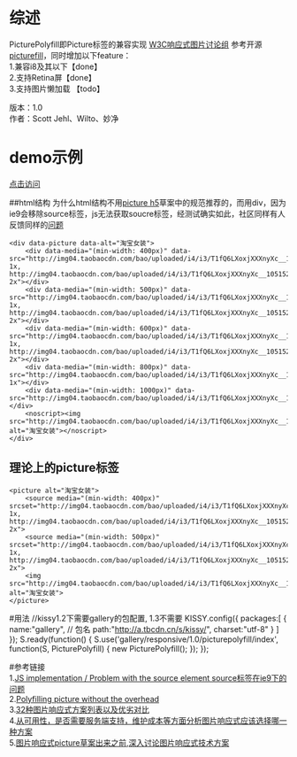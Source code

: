 # 综述
PicturePolyfill即Picture标签的兼容实现  [W3C响应式图片讨论组](http://www.w3.org/community/respimg/) 参考开源 [picturefill](https://github.com/scottjehl/picturefill)，同时增加以下feature：    
1.兼容i8及其以下【done】     
2.支持Retina屏【done】    
3.支持图片懒加载 【todo】    

版本：1.0    
作者：Scott Jehl、Wilto、妙净


# demo示例
 [点击访问](http://miaojing.github.io/responsive/1.0//demo/picturepolyfill.html)

##html结构
为什么html结构不用[picture h5](http://www.w3.org/TR/html-picture-element/)草案中的规范推荐的，而用div，因为ie9会移除source标签，js无法获取soucre标签，经测试确实如此，社区同样有人反馈同样的[问题](http://www.w3.org/community/respimg/2012/03/06/js-implementation-problem-with/)

    <div data-picture data-alt="淘宝女装">
        <div data-media="(min-width: 400px)" data-src="http://img04.taobaocdn.com/bao/uploaded/i4/i3/T1fQ6LXoxjXXXnyXc__105152.jpg_100x100.jpg 1x, http://img04.taobaocdn.com/bao/uploaded/i4/i3/T1fQ6LXoxjXXXnyXc__105152.jpg_200x200.jpg 2x"></div>
        <div data-media="(min-width: 500px)" data-src="http://img04.taobaocdn.com/bao/uploaded/i4/i3/T1fQ6LXoxjXXXnyXc__105152.jpg_230x230.jpg 1x, http://img04.taobaocdn.com/bao/uploaded/i4/i3/T1fQ6LXoxjXXXnyXc__105152.jpg_460x460.jpg 2x"></div>
        <div data-media="(min-width: 600px)" data-src="http://img04.taobaocdn.com/bao/uploaded/i4/i3/T1fQ6LXoxjXXXnyXc__105152.jpg_300x300.jpg 1x, http://img04.taobaocdn.com/bao/uploaded/i4/i3/T1fQ6LXoxjXXXnyXc__105152.jpg_600x600.jpg 2x"></div>
        <div data-media="(min-width: 800px)" data-src="http://img04.taobaocdn.com/bao/uploaded/i4/i3/T1fQ6LXoxjXXXnyXc__105152.jpg_400x400.jpg 1x"></div>
        <div data-media="(min-width: 1000px)" data-src="http://img04.taobaocdn.com/bao/uploaded/i4/i3/T1fQ6LXoxjXXXnyXc__105152.jpg_600x600.jpg"></div>
        <noscript><img src="http://img04.taobaocdn.com/bao/uploaded/i4/i3/T1fQ6LXoxjXXXnyXc__105152.jpg_100x100.jpg" alt="淘宝女装"></noscript>
    </div>


## 理论上的picture标签  
    <picture alt="淘宝女装">
        <source media="(min-width: 400px)" srcset="http://img04.taobaocdn.com/bao/uploaded/i4/i3/T1fQ6LXoxjXXXnyXc__105152.jpg_100x100.jpg 1x, http://img04.taobaocdn.com/bao/uploaded/i4/i3/T1fQ6LXoxjXXXnyXc__105152.jpg_200x200.jpg 2x">
        <source media="(min-width: 500px)" srcset="http://img04.taobaocdn.com/bao/uploaded/i4/i3/T1fQ6LXoxjXXXnyXc__105152.jpg_230x230.jpg 1x, http://img04.taobaocdn.com/bao/uploaded/i4/i3/T1fQ6LXoxjXXXnyXc__105152.jpg_460x460.jpg 2x">
        <img src="http://img04.taobaocdn.com/bao/uploaded/i4/i3/T1fQ6LXoxjXXXnyXc__105152.jpg_100x100.jpg" alt="淘宝女装">
    </picture>

#用法
    <script src="http://a.tbcdn.cn/s/kissy/1.3.0/seed.js"></script>
    //kissy1.2下需要gallery的包配置, 1.3不需要
    KISSY.config({
        packages:[
            {
                name:"gallery", // 包名
                path:"http://a.tbcdn.cn/s/kissy/",
                charset:"utf-8"
            }
        ]
    });
    S.ready(function() {
        S.use('gallery/responsive/1.0/picturepolyfill/index', function(S, PicturePolyfill) {
            new PicturePolyfill();
        });
    });

#参考链接  
1.[JS implementation / Problem with the source element source标签在ie9下的问题](http://www.w3.org/community/respimg/2012/03/06/js-implementation-problem-with/)    
2.[Polyfilling picture without the overhead](http://www.w3.org/community/respimg/2012/03/15/polyfilling-picture-without-the-overhead/)   
3.[32种图片响应式方案列表以及优劣对比](https://docs.google.com/spreadsheet/ccc?key=0Al0lI17fOl9DdDgxTFVoRzFpV3VCdHk2NTBmdVI2OXc#gid=0)  
4.[从可用性，是否需要服务端支持，维护成本等方面分析图片响应式应该选择哪一种方案](http://css-tricks.com/which-responsive-images-solution-should-you-use/)    
5.[图片响应式picture草案出来之前,深入讨论图片响应式技术方案](http://blog.cloudfour.com/responsive-imgs-part-2/)    



